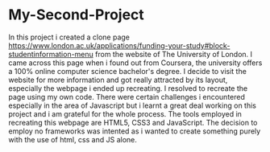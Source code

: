 # My-Second-Project
In this project i created a clone page https://www.london.ac.uk/applications/funding-your-study#block-studentinformation-menu from the website of The University of London.
I came across this page when i found out from Coursera, the university offers a 100% online computer science bachelor's degree.
I decide to visit the website for more information and got really attracted by its layout, especially the webpage i ended up recreating.
I resolved to recreate the page using my own code.
There were certain challenges i encountered especially in the area of Javascript but i learnt a great deal working on this project and i am grateful for the whole process.
The tools employed in recreating this webpage are HTML5, CSS3 and JavaScript.
The decision to employ no frameworks was intented as i wanted to create something purely with the use of html, css and JS alone.
